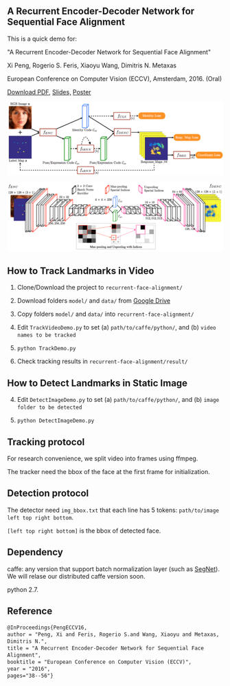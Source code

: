 ## A Recurrent Encoder-Decoder Network for Sequential Face Alignment
This is a quick demo for:

"A Recurrent Encoder-Decoder Network for Sequential Face Alignment"

Xi Peng, Rogerio S. Feris, Xiaoyu Wang, Dimitris N. Metaxas

European Conference on Computer Vision (ECCV), Amsterdam, 2016. (Oral)

[Download PDF,](https://drive.google.com/file/d/0B-FLp_bljv_1c2h1azVzaXdCSDg/view) 
[Slides,](https://drive.google.com/open?id=0B-FLp_bljv_1OTVrMF9OM21IbW8) 
[Poster](https://drive.google.com/open?id=0B-FLp_bljv_1VHZkLTFMUGpqdEU)

![alt text](data/fig/overview.png "overview")

![alt text](data/fig/architecture.png "architecture")

## How to Track Landmarks in Video
1. Clone/Download the project to ```recurrent-face-alignment/```

2. Download folders ```model/``` and ```data/``` from [Google Drive](https://drive.google.com/open?id=0B-FLp_bljv_1dzZGdUZIamstVkE)

3. Copy folders ```model/``` and ```data/``` into ```recurrent-face-alignment/```

4. Edit ```TrackVideoDemo.py``` to set (a) ```path/to/caffe/python/```, and (b) ```video names to be tracked``` 

5. ```python TrackDemo.py```

6. Check tracking results in ```recurrent-face-alignment/result/```

## How to Detect Landmarks in Static Image

4. Edit ```DetectImageDemo.py``` to set (a) ```path/to/caffe/python/```, and (b) ```image folder to be detected``` 

5. ```python DetectImageDemo.py```


## Tracking protocol
For research convenience, we split video into frames using ffmpeg.

The tracker need the bbox of the face at the first frame for initialization. 

## Detection protocol
The detector need ```img_bbox.txt``` that each line has 5 tokens: ```path/to/image left top right bottom```.

```[left top right bottom]``` is the bbox of detected face.

## Dependency
caffe: any version that support batch normalization layer (such as [SegNet](https://github.com/alexgkendall/caffe-segnet)). We will relase our distributed caffe version soon.

python 2.7.

## Reference
```
@InProceedings{PengECCV16,
author = "Peng, Xi and Feris, Rogerio S.and Wang, Xiaoyu and Metaxas, Dimitris N.",
title = "A Recurrent Encoder-Decoder Network for Sequential Face Alignment",
booktitle = "European Conference on Computer Vision (ECCV)",
year = "2016",
pages="38--56"}
```
